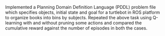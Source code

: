 Implemented a Planning Domain Definition Language (PDDL) problem file which specifies objects, initial state and goal for a turtlebot in ROS platform to organize books into bins by subjects.
Repeated the above task using Q-learning with and without pruning some actions and compared the cumulative reward against the number of episodes in both the cases.
